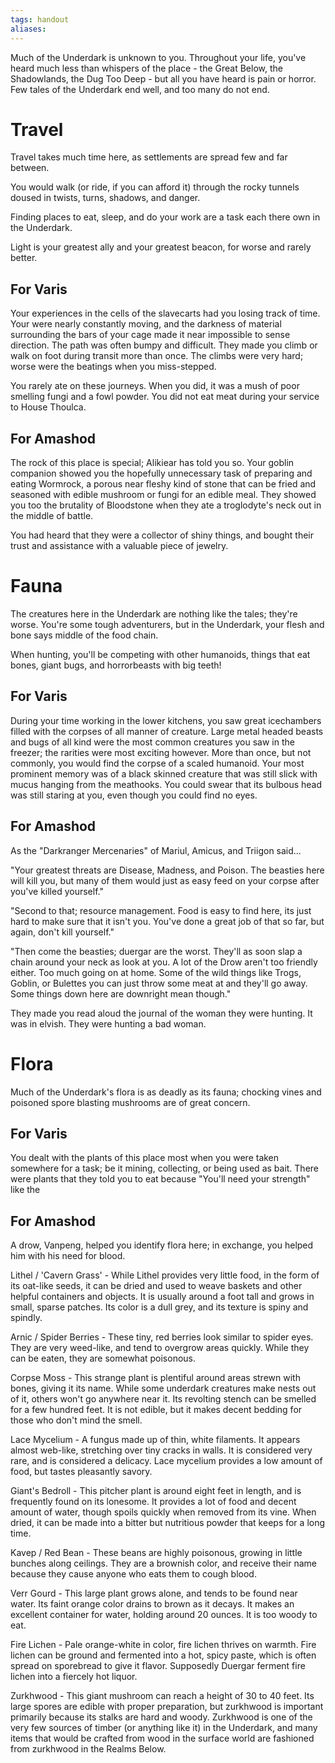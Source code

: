 ```yaml
---
tags: handout
aliases:
---
```


Much of the Underdark is unknown to you. Throughout your life, you've heard much less than whispers of the place - the Great Below, the Shadowlands, the Dug Too Deep - but all you have heard is pain or horror. Few tales of the Underdark end well, and too many do not end.

# Travel
Travel takes much time here, as settlements are spread few and far between. 

You would walk (or ride, if you can afford it) through the rocky tunnels doused in twists, turns, shadows, and danger. 

Finding places to eat, sleep, and do your work are a task each there own in the Underdark. 

Light is your greatest ally and your greatest beacon, for worse and rarely better.

## For Varis
Your experiences in the cells of the slavecarts had you losing track of time. Your were nearly constantly moving, and the darkness of material surrounding the bars of your cage made it near impossible to sense direction. The path was often bumpy and difficult. They made you climb or walk on foot during transit more than once. The climbs were very hard; worse were the beatings when you miss-stepped.

You rarely ate on these journeys. When you did, it was a mush of poor smelling fungi and a fowl powder. You did not eat meat during your service to House Thoulca.

## For Amashod
The rock of this place is special; Alikiear has told you so. Your goblin companion showed you the hopefully unnecessary task of preparing and eating Wormrock, a porous near fleshy kind of stone that can be fried and seasoned with edible mushroom or fungi for an edible meal. They showed you too the brutality of Bloodstone when they ate a troglodyte's neck out in the middle of battle. 

You had heard that they were a collector of shiny things, and bought their trust and assistance with a valuable piece of jewelry.

# Fauna
The creatures here in the Underdark are nothing like the tales; they're worse. You're some tough adventurers, but in the Underdark, your flesh and bone says middle of the food chain.

When hunting, you'll be competing with other humanoids, things that eat bones, giant bugs, and horrorbeasts with big teeth!

## For Varis
During your time working in the lower kitchens, you saw great icechambers filled with the corpses of all manner of creature. Large metal headed beasts and bugs of all kind were the most common creatures you saw in the freezer; the rarities were most exciting however. More than once, but not commonly, you would find the corpse of a scaled humanoid. Your most prominent memory was of a black skinned creature that was still slick with mucus hanging from the meathooks. You could swear that its bulbous head was still staring at you, even though you could find no eyes. 

## For Amashod
As the "Darkranger Mercenaries" of Mariul, Amicus, and Triigon said...

"Your greatest threats are Disease, Madness, and Poison. The beasties here will kill you, but many of them would just as easy feed on your corpse after you've killed yourself."

"Second to that; resource management. Food is easy to find here, its just hard to make sure that it isn't you. You've done a great job of that so far, but again, don't kill yourself."

"Then come the beasties; duergar are the worst. They'll as soon slap a chain around your neck as look at you. A lot of the Drow aren't too friendly either. Too much going on at home. Some of the wild things like Trogs, Goblin, or Bulettes you can just throw some meat at and they'll go away. Some things down here are downright mean though."

They made you read aloud the journal of the woman they were hunting. It was in elvish. They were hunting a bad woman.

# Flora
Much of the Underdark's flora is as deadly as its fauna; chocking vines and poisoned spore blasting mushrooms are of great concern.

## For Varis
You dealt with the plants of this place most when you were taken somewhere for a task; be it mining, collecting, or being used as bait. There were plants that they told you to eat because "You'll need your strength" like the 

## For Amashod

A drow, Vanpeng, helped you identify flora here; in exchange, you helped him with his need for blood.

Lithel / 'Cavern Grass' - While Lithel provides very little food, in the form of its oat-like seeds, it can be dried and used to weave baskets and other helpful containers and objects. It is usually around a foot tall and grows in small, sparse patches. Its color is a dull grey, and its texture is spiny and spindly.

Arnic / Spider Berries - These tiny, red berries look similar to spider eyes. They are very weed-like, and tend to overgrow areas quickly. While they can be eaten, they are somewhat poisonous.

Corpse Moss - This strange plant is plentiful around areas strewn with bones, giving it its name. While some underdark creatures make nests out of it, others won't go anywhere near it. Its revolting stench can be smelled for a few hundred feet. It is not edible, but it makes decent bedding for those who don't mind the smell.

Lace Mycelium - A fungus made up of thin, white filaments. It appears almost web-like, stretching over tiny cracks in walls. It is considered very rare, and is considered a delicacy. Lace mycelium provides a low amount of food, but tastes pleasantly savory.

Giant's Bedroll - This pitcher plant is around eight feet in length, and is frequently found on its lonesome. It provides a lot of food and decent amount of water, though spoils quickly when removed from its vine. When dried, it can be made into a bitter but nutritious powder that keeps for a long time.

Kavep / Red Bean - These beans are highly poisonous, growing in little bunches along ceilings. They are a brownish color, and receive their name because they cause anyone who eats them to cough blood.

Verr Gourd - This large plant grows alone, and tends to be found near water. Its faint orange color drains to brown as it decays. It makes an excellent container for water, holding around 20 ounces. It is too woody to eat.

Fire Lichen - Pale orange-white in color, fire lichen thrives on warmth. Fire lichen can be ground and fermented into a hot, spicy paste, which is often spread on sporebread to give it flavor. Supposedly Duergar ferment fire lichen into a fiercely hot liquor.

Zurkhwood - This giant mushroom can reach a height of 30 to 40 feet. Its large spores are edible with proper preparation, but zurkhwood is important primarily because its stalks are hard and woody. Zurkhwood is one of the very few sources of timber (or anything like it) in the Underdark, and many items that would be crafted from wood in the surface world are fashioned from zurkhwood in the Realms Below.